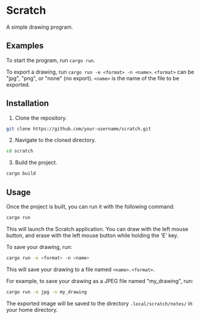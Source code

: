 # Scratch

A simple drawing program.

## Examples

To start the program, run `cargo run`.

To export a drawing, run `cargo run -e <format> -n <name>`.
`<format>` can be "jpg", "png", or "none" (no export).
`<name>` is the name of the file to be exported.

## Installation

1. Clone the repository.
```bash
git clone https://github.com/your-username/scratch.git
```
2. Navigate to the cloned directory.
```bash
cd scratch
```
3. Build the project.
```bash
cargo build
```

## Usage

Once the project is built, you can run it with the following command:

```bash
cargo run
```

This will launch the Scratch application. You can draw with the left mouse button, and erase with the left mouse button while holding the 'E' key.

To save your drawing, run:

```bash
cargo run -e <format> -n <name>
```

This will save your drawing to a file named `<name>.<format>`.

For example, to save your drawing as a JPEG file named "my_drawing", run:

```bash
cargo run -e jpg -n my_drawing
```

The exported image will be saved to the directory `.local/scratch/notes/` in your home directory.
